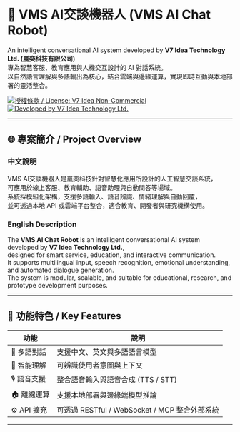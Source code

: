 # 🤖 VMS AI交談機器人 (VMS AI Chat Robot)

An intelligent conversational AI system developed by **V7 Idea Technology Ltd. (嵐奕科技有限公司)**  
專為智慧客服、教育應用與人機交互設計的 AI 對話系統。  
以自然語言理解與多語輸出為核心，結合雲端與邊緣運算，實現即時互動與本地部署的靈活整合。

[![授權條款 / License: V7 Idea Non-Commercial](https://img.shields.io/badge/%E6%8E%88%E6%AC%8A-V7%20Idea%20Non--Commercial-blue.svg)](./LICENSE.txt)
[![Developed by V7 Idea Technology Ltd.](https://img.shields.io/badge/Developed%20by-V7%20Idea%20Technology%20Ltd.-brightgreen.svg)](https://www.v7idea.com)

---

## 🌐 專案簡介 / Project Overview

### 中文說明
VMS AI交談機器人是嵐奕科技針對智慧化應用所設計的人工智慧交談系統，  
可應用於線上客服、教育輔助、語音助理與自動問答等場域。  
系統採模組化架構，支援多語輸入、語音辨識、情緒理解與自動回覆，  
並可透過本地 API 或雲端平台整合，適合教育、開發者與研究機構使用。

### English Description
The **VMS AI Chat Robot** is an intelligent conversational AI system developed by **V7 Idea Technology Ltd.**,  
designed for smart service, education, and interactive communication.  
It supports multilingual input, speech recognition, emotional understanding, and automated dialogue generation.  
The system is modular, scalable, and suitable for educational, research, and prototype development purposes.

---

## 🧩 功能特色 / Key Features

| 功能 | 說明 |
|------|------|
| 💬 多語對話 | 支援中文、英文與多語語言模型 |
| 🧠 智能理解 | 可辨識使用者意圖與上下文 |
| 🎙️ 語音支援 | 整合語音輸入與語音合成 (TTS / STT) |
| 🏠 離線運算 | 支援本地部署與邊緣端模型推論 |
| ⚙️ API 擴充 | 可透過 RESTful / WebSocket / MCP 整合外部系統 |

---



